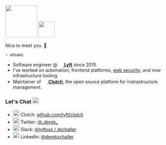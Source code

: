 <img src="https://user-images.githubusercontent.com/1004789/86156525-f1b3d780-baba-11ea-88a3-51a7391cd310.png" height="100px">
<img src="https://user-images.githubusercontent.com/1004789/88154345-922d8100-cbbb-11ea-82ec-5535e0e44b5b.gif" height="50px">

Nice to meet you. :wave:

```bash
> whoami
```
- Software engineer @ [<img src="https://user-images.githubusercontent.com/1004789/88155793-63180f00-cbbd-11ea-8a89-16b2b551dd66.png" height="13px" /> **Lyft**](https://lyft.com) since 2015.
- I've worked on automation, frontend platforms, [web security](https://www.envoyproxy.io/docs/envoy/latest/start/sandboxes/csrf.html), and now infrastructure tooling.
- Maintainer of [<img src="https://user-images.githubusercontent.com/4712430/87979407-a11b1300-ca97-11ea-9c03-c016e45501a4.png" width="16px" /> **Clutch**](https://github.com/lyft/clutch), the open source platform for instrastructure management.

### Let's Chat <img src="https://user-images.githubusercontent.com/1004789/88157670-e9cdeb80-cbbf-11ea-8954-2b95f3e6a2a5.png" width="20px" />
- <img src="https://user-images.githubusercontent.com/4712430/87979407-a11b1300-ca97-11ea-9c03-c016e45501a4.png" width="20px" />&nbsp;Clutch: [github.com/lyft/clutch](https://github.com/lyft/clutch)
- <img src="https://user-images.githubusercontent.com/1004789/88157179-45e44000-cbbf-11ea-80e8-9e36b868739b.png" height="20px" />&nbsp;Twitter: [@\_derek_](https://twitter.com/_derek_)
- <img src="https://user-images.githubusercontent.com/4712430/87982839-04f40a80-ca9d-11ea-8cd3-688d9a9dbfd4.png" height="20px" /> Slack: [@lyftoss / dschaller](https://join.slack.com/t/lyftoss/shared_invite/zt-casz6lz4-G7gOx1OhHfeMsZKFe1emSA)
- <img src="https://user-images.githubusercontent.com/1004789/88156811-cbb3bb80-cbbe-11ea-97ec-9a151c133ec0.png" height="20px" />&nbsp;LinkedIn: [@derekschaller](https://www.linkedin.com/in/derekschaller)
